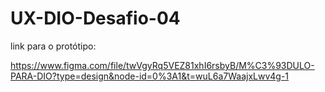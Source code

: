 # UX-DIO-Desafio-04

link para o protótipo:

https://www.figma.com/file/twVgyRq5VEZ81xhI6rsbyB/M%C3%93DULO-PARA-DIO?type=design&node-id=0%3A1&t=wuL6a7WaajxLwv4g-1
